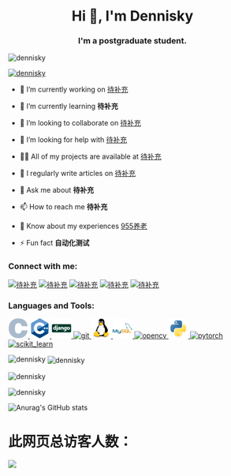 <h1 align="center">Hi 👋, I'm Dennisky</h1>
<h3 align="center">I'm a postgraduate student.</h3>

<p align="left"> <img src="https://komarev.com/ghpvc/?username=dennisky&label=Profile%20views&color=0e75b6&style=flat" alt="dennisky" /> </p>

<p align="left"> <a href="https://github.com/ryo-ma/github-profile-trophy"><img src="https://github-profile-trophy.vercel.app/?username=dennisky" alt="dennisky" /></a> </p>

- 🔭 I’m currently working on [待补充](#)

- 🌱 I’m currently learning **待补充**

- 👯 I’m looking to collaborate on [待补充](#)

- 🤝 I’m looking for help with [待补充](#)

- 👨‍💻 All of my projects are available at [待补充](待补充)

- 📝 I regularly write articles on [待补充](待补充)

- 💬 Ask me about **待补充**

- 📫 How to reach me **待补充**

- 📄 Know about my experiences [955养老](955养老)

- ⚡ Fun fact **自动化测试**

<h3 align="left">Connect with me:</h3>
<p align="left">
<a href="https://codepen.io/ 待补充" target="blank"><img align="center" src="https://cdn.jsdelivr.net/npm/simple-icons@3.0.1/icons/codepen.svg" alt="待补充" height="30" width="40" /></a>
<a href="https://dev.to/ 待补充" target="blank"><img align="center" src="https://cdn.jsdelivr.net/npm/simple-icons@3.0.1/icons/dev-dot-to.svg" alt="待补充" height="30" width="40" /></a>
<a href="https://linkedin.com/in/ 待补充" target="blank"><img align="center" src="https://cdn.jsdelivr.net/npm/simple-icons@3.0.1/icons/linkedin.svg" alt="待补充" height="30" width="40" /></a>
<a href="https://stackoverflow.com/users/ 待补充" target="blank"><img align="center" src="https://cdn.jsdelivr.net/npm/simple-icons@3.0.1/icons/stackoverflow.svg" alt="待补充" height="30" width="40" /></a>
<a href="/ 待补充" target="blank"><img align="center" src="https://cdn.jsdelivr.net/npm/simple-icons@3.0.1/icons/rss.svg" alt="待补充" height="30" width="40" /></a>
</p>

<h3 align="left">Languages and Tools:</h3>
<p align="left"> <a href="https://www.cprogramming.com/" target="_blank"> <img src="https://raw.githubusercontent.com/devicons/devicon/master/icons/c/c-original.svg" alt="c" width="40" height="40"/> </a> <a href="https://www.w3schools.com/cpp/" target="_blank"> <img src="https://raw.githubusercontent.com/devicons/devicon/master/icons/cplusplus/cplusplus-original.svg" alt="cplusplus" width="40" height="40"/> </a> <a href="https://www.djangoproject.com/" target="_blank"> <img src="https://raw.githubusercontent.com/devicons/devicon/master/icons/django/django-original.svg" alt="django" width="40" height="40"/> </a> <a href="https://git-scm.com/" target="_blank"> <img src="https://www.vectorlogo.zone/logos/git-scm/git-scm-icon.svg" alt="git" width="40" height="40"/> </a> <a href="https://www.linux.org/" target="_blank"> <img src="https://raw.githubusercontent.com/devicons/devicon/master/icons/linux/linux-original.svg" alt="linux" width="40" height="40"/> </a> <a href="https://www.mysql.com/" target="_blank"> <img src="https://raw.githubusercontent.com/devicons/devicon/master/icons/mysql/mysql-original-wordmark.svg" alt="mysql" width="40" height="40"/> </a> <a href="https://opencv.org/" target="_blank"> <img src="https://www.vectorlogo.zone/logos/opencv/opencv-icon.svg" alt="opencv" width="40" height="40"/> </a> <a href="https://www.python.org" target="_blank"> <img src="https://raw.githubusercontent.com/devicons/devicon/master/icons/python/python-original.svg" alt="python" width="40" height="40"/> </a> <a href="https://pytorch.org/" target="_blank"> <img src="https://www.vectorlogo.zone/logos/pytorch/pytorch-icon.svg" alt="pytorch" width="40" height="40"/> </a> <a href="https://scikit-learn.org/" target="_blank"> <img src="https://upload.wikimedia.org/wikipedia/commons/0/05/Scikit_learn_logo_small.svg" alt="scikit_learn" width="40" height="40"/> </a> </p>

<p><img align="left" src="https://github-readme-stats.vercel.app/api/top-langs?username=dennisky&show_icons=true&locale=en&layout=compact" alt="dennisky" /></p>

<p>&nbsp;<img align="center" src="https://github-readme-stats.vercel.app/api?username=dennisky&show_icons=true&locale=en" alt="dennisky" /></p>

<p><img align="center" src="https://github-readme-streak-stats.herokuapp.com/?user=dennisky&" alt="dennisky" /></p>


<!--
**dennisky/dennisky** is a ✨ _special_ ✨ repository because its `README.md` (this file) appears on your GitHub profile.

Here are some ideas to get you started:

- 🔭 I’m currently working on ...
- 🌱 I’m currently learning ...
- 👯 I’m looking to collaborate on ...
- 🤔 I’m looking for help with ...
- 💬 Ask me about ...
- 📫 How to reach me: ...
- 😄 Pronouns: ...
- ⚡ Fun fact: ...
-->

<p><img align="center" src="https://github-readme-streak-stats.herokuapp.com/?user=laddzhao&theme=default" alt="dennisky" /></p>

![Anurag's GitHub stats](https://github-readme-stats.vercel.app/api?username=dennisky&show_icons=true&theme=graywhite)

# 此网页总访客人数：
![]( https://steins-gate-visitor-count.greenhandatsjtu.repl.co/{dennisky})
